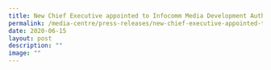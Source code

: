 ```yaml
---
title: New Chief Executive appointed to Infocomm Media Development Authority
permalink: /media-centre/press-releases/new-chief-executive-appointed-to-infocomm-media-development-authority/
date: 2020-06-15
layout: post
description: ""
image: ""
---
```


